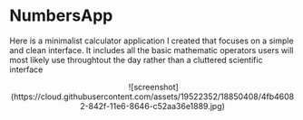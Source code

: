 # NumbersApp

Here is a minimalist calculator application I created that focuses on a simple and clean interface. 
It includes all the basic mathematic operators users will most likely use throughtout the day rather than a cluttered scientific interface

<p align="center">
<img> ![screenshot](https://cloud.githubusercontent.com/assets/19522352/18850408/4fb46082-842f-11e6-8646-c52aa36e1889.jpg) </img>
</p>
